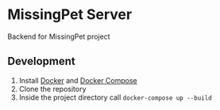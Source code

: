 # MissingPet Server

Backend for MissingPet project

## Development

1. Install [Docker](https://docs.docker.com/get-docker/) and
  [Docker Compose](https://docs.docker.com/compose/install/)
2. Clone the repository
3. Inside the project directory call `docker-compose up --build`
